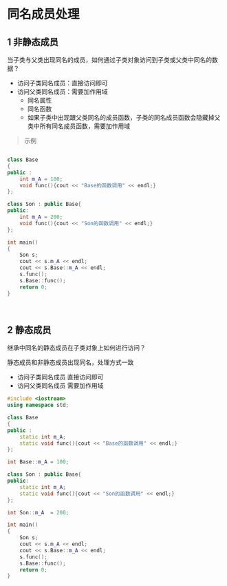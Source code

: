 
&emsp;
# 同名成员处理
## 1 非静态成员
当子类与父类出现同名的成员，如何通过子类对象访问到子类或父类中同名的数据？
- 访问子类同名成员：直接访问即可
- 访问父类同名成员：需要加作用域
    - 同名属性
    - 同名函数
    - 如果子类中出现跟父类同名的成员函数，子类的同名成员函数会隐藏掉父类中所有同名成员函数，需要加作用域

>示例
```c++

class Base
{
public :
    int m_A = 100;
    void func(){cout << "Base的函数调用" << endl;}
};

class Son : public Base{
public:
    int m_A = 200;
    void func(){cout << "Son的函数调用" << endl;}
};

int main()
{
    Son s;
    cout << s.m_A << endl;
    cout << s.Base::m_A << endl;
    s.func();
    s.Base::func();
    return 0;
}
```


&emsp;
## 2 静态成员
继承中同名的静态成员在子类对象上如何进行访问？

静态成员和非静态成员出现同名，处理方式一致
- 访问子类同名成员 直接访问即可
- 访问父类同名成员 需要加作用域

```c++
#include <iostream>
using namespace std;

class Base
{
public :
    static int m_A;
    static void func(){cout << "Base的函数调用" << endl;}
};

int Base::m_A = 100;

class Son : public Base{
public:
    static int m_A;
    static void func(){cout << "Son的函数调用" << endl;}
};

int Son::m_A  = 200;

int main()
{
    Son s;
    cout << s.m_A << endl;
    cout << s.Base::m_A << endl;
    s.func();
    s.Base::func();
    return 0;
}
```
